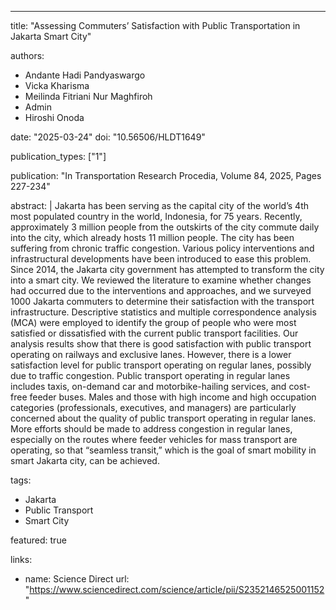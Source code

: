 ---
title: "Assessing Commuters’ Satisfaction with Public Transportation in Jakarta Smart City"

authors:
  - Andante Hadi Pandyaswargo
  - Vicka Kharisma
  - Meilinda Fitriani Nur Maghfiroh
  - Admin
  - Hiroshi Onoda

date: "2025-03-24"
doi: "10.56506/HLDT1649"

publication_types: ["1"]

publication: "In Transportation Research Procedia, Volume 84, 2025, Pages 227-234"

abstract: |
  Jakarta has been serving as the capital city of the world’s 4th most populated country in the world, Indonesia, for 75 years.
  Recently, approximately 3 million people from the outskirts of the city commute daily into the city, which already hosts 11 million people.
  The city has been suffering from chronic traffic congestion. Various policy interventions and infrastructural developments have
  been introduced to ease this problem. Since 2014, the Jakarta city government has attempted to transform the city into a smart city.
  We reviewed the literature to examine whether changes had occurred due to the interventions and approaches, and we surveyed
  1000 Jakarta commuters to determine their satisfaction with the transport infrastructure. Descriptive statistics and multiple
  correspondence analysis (MCA) were employed to identify the group of people who were most satisfied or dissatisfied with the
  current public transport facilities. Our analysis results show that there is good satisfaction with public transport operating on
  railways and exclusive lanes. However, there is a lower satisfaction level for public transport operating on regular lanes, possibly
  due to traffic congestion. Public transport operating in regular lanes includes taxis, on-demand car and motorbike-hailing services,
  and cost-free feeder buses. Males and those with high income and high occupation categories (professionals, executives, and
  managers) are particularly concerned about the quality of public transport operating in regular lanes. More efforts should be made
  to address congestion in regular lanes, especially on the routes where feeder vehicles for mass transport are operating, so that
  “seamless transit,” which is the goal of smart mobility in smart Jakarta city, can be achieved.

tags:
  - Jakarta
  - Public Transport
  - Smart City

featured: true

links:
  - name: Science Direct
    url: "https://www.sciencedirect.com/science/article/pii/S2352146525001152"
